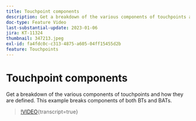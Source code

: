 ```yaml
---
title: Touchpoint components
description: Get a breakdown of the various components of touchpoints and how they are defined. This example breaks components of both BTs and BATs.
doc-type: Feature Video
last-substantial-update: 2023-01-06
jira: KT-11324
thumbnail: 347213.jpeg
exl-id: fa4fdc0c-c313-4875-a605-04ff15455d2b
feature: Touchpoints
---
```

# Touchpoint components

Get a breakdown of the various components of touchpoints and how they are defined. This example breaks components of both BTs and BATs.

>[!VIDEO](https://video.tv.adobe.com/v/347213/?learn=on){transcript=true}
